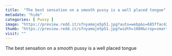 ```yaml
---
title:  "The best sensation on a smooth pussy is a well placed tongue"
metadate: "hide"
categories: [ Pussy ]
image: "https://preview.redd.it/sfnyamaje5p51.jpg?auto=webp&s=685ffac42da856033d505080f7fd57d3bb4be4e4"
thumb: "https://preview.redd.it/sfnyamaje5p51.jpg?width=1080&crop=smart&auto=webp&s=5ff3d15dd79765511bdc9e91c71303f7cd35c821"
visit: ""
---
```

The best sensation on a smooth pussy is a well placed tongue
